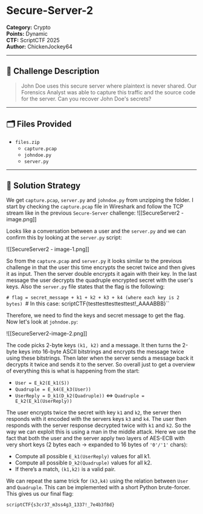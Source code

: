 # Secure-Server-2
**Category:** Crypto  
**Points:** Dynamic  
**CTF:** ScriptCTF 2025  
**Author:** ChickenJockey64

---

## 🧠 Challenge Description

> John Doe uses this secure server where plaintext is never shared. Our Forensics Analyst was able to capture this traffic and the source code for the server. Can you recover John Doe's secrets?

---

## 🗂️ Files Provided

- `files.zip`
	- `capture.pcap`
	- `johndoe.py`
	- `server.py`

---

## 🧠 Solution Strategy
We get `capture.pcap`, `server.py` and `johndoe.py` from unzipping the folder. I start by checking the `capture.pcap` file in Wireshark and follow the TCP stream like in the previous ``Secure-Server`` challenge: 
![[SecureServer2 - image.png]]

Looks like a conversation between a user and the `server.py` and we can confirm this by looking at the `server.py` script: 

![[SecureServer2 - image-1.png]]

So from the `capture.pcap` and `server.py` it looks similar to the previous challenge in that the user this time encrypts the secret twice and then gives it as input. Then the server double encrypts it again with their key. In the last message the user decrypts the quadruple encrypted secret with the user's keys. Also the `server.py` file states that the flag is the following: 

`# flag = secret_message + k1 + k2 + k3 + k4 (where each key is 2 bytes)
`# In this case: scriptCTF{testtesttesttesttest!_AAAABBB}``

Therefore, we need to find the keys and secret message to get the flag. Now let's look at `johndoe.py`:

![[SecureServer2-image-2.png]]

The code picks 2-byte keys `(k1, k2)` and a message. It then turns the 2-byte keys into 16-byte ASCII bitstrings and encrypts the message twice using these bitstrings. Then later when the server sends a message back it decrypts it twice and sends it to the server. So overall just to get a overview of everything this is what is happening from the start:

- `User = E_k2(E_k1(S))`
- `Quadruple = E_k4(E_k3(User))`
- `UserReply = D_k1(D_k2(Quadruple))` ⇔ `Quadruple = E_k2(E_k1(UserReply))`

The user encrypts twice the secret with key `k1` and `k2`, the server then responds with it encoded with the servers keys `k3` and `k4`. The user then responds with the server response decrypted twice with `k1` and `k2`. So the way we can exploit this is using a man in the middle attack. Here we use the fact that both the user and the server apply two layers of AES-ECB with very short keys (2 bytes each → expanded to 16 bytes of `'0'/'1'` chars): 

- Compute all possible `E_k1(UserReply)` values for all k1.
- Compute all possible `D_k2(Quadruple)` values for all k2.
- If there’s a match, `(k1,k2)` is a valid pair.

We can repeat the same trick for `(k3,k4)` using the relation between `User` and `Quadruple`. This can be implemented with a short Python brute-forcer. This gives us our final flag: 

```bash
scriptCTF{s3cr37_m3ss4g3_1337!_7e4b3f8d}
```
